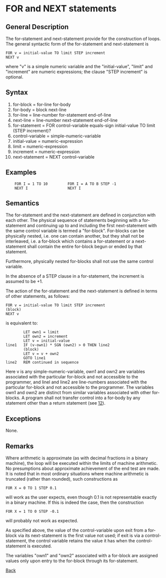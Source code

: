 # FOR and NEXT statements

## General Description

The for-statement and next-statement provide for the construction of loops. The general syntactic form of the for-statement and next-statement is

    FOR v = initial-value TO limit STEP increment 
    NEXT v

where "v" is a simple numeric variable and the "initial-value", "limit" and "increment" are numeric expressions; the clause "STEP increment" is optional. 

## Syntax

1. for-block = for-line for-body 
2. for-body = block next-line 
3. for-line = line-number for-statement end-of-line 
4. next-line = line-number next-statement end-of-line
5. for-statement = FOR control-variable equals-sign initial-value TO limit (STEP increment)? 
6. control-variable = simple-numeric-variable
7. initial-value = numeric-expression 
8. limit = numeric-expression 
9. increment = numeric-expression 
10. next-statement = NEXT control-variable 

## Examples

```BASIC
    FOR I = 1 TO 10         FOR I = A TO B STEP -1
    NEXT I                  NEXT I
```

## Semantics

The for-statement and the next-statement are defined in conjunction with each other. The physical sequence of statements beginning with a for-statement and continuing up to and including the first next-statement with the same control variable is termed a "for-block". For-blocks can be physically nested, i.e. one can contain another, but they shall not be interleaved, i.e. a for-block which contains a for-statement or a next-statement shall contain the entire for-block begun or ended by that statement.

Furthermore, physically nested for-blocks shall not use the same control variable. 

In the absence of a STEP clause in a for-statement, the increment is assumed to be +1. 

The action of the for-statement and the next-statement is defined in terms of other statements, as follows:

    FOR v = initial-value TO limit STEP increment 
    (block) 
    NEXT v

is equivalent to:

            LET own1 = limit 
            LET own2 = increment 
            LET v = initial-value 
    line1   IF (v-own1) * SGN (own2) > 0 THEN line2 
            (block) 
            LET v = v + own2 
            GOTO line1 
    line2   REM continued in sequence

Here v is any simple-numeric-variable, own1 and own2 are variables associated with the particular for-block and not accessible to the programmer, and linel and line2 are line-numbers associated with the particular for-block and not accessible to the programmer. The variables own1 and own2 are distinct from similar variables associated with other for-blocks. A program shall not transfer control into a for-body by any statement other than a return statement (see [12](12_control_statement.md)).

##  Exceptions

None.

## Remarks

Where arithmetic is approximate (as with decimal fractions in a binary machine), the loop will be executed within the limits of machine arithmetic. No presumptions about approximate achievement of the end test are made. It is noted that in most ordinary situations where machine arithmetic is truncated (rather than rounded), such constructions as 

    FOR X = 0 TO 1 STEP 0.1 

will work as the user expects, even though 0.1 is not representable exactly in a binary machine. If this is indeed the case, then the construction 

    FOR X = 1 TO 0 STEP -0.1 

will probably not work as expected.

As specified above, the value of the control-variable upon exit from a for-block via its next-statement is the first value not used; if exit is via a control-statement, the control variable retains the value it has when the control-statement is executed.

The variables "own1" and "own2" associated with a for-block are assigned values only upon entry to the for-block through its for-statement.

[Back](./)
